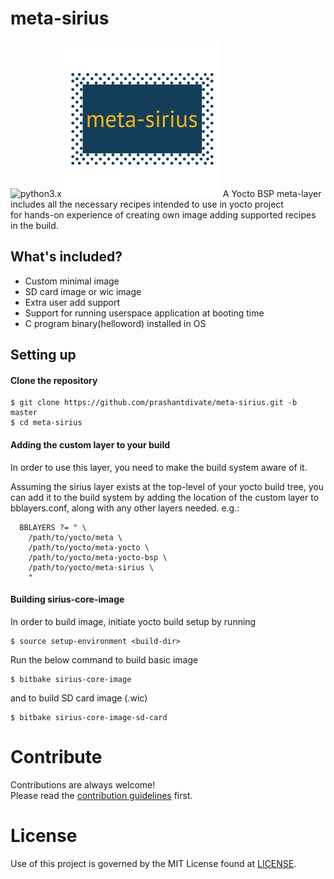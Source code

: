 # meta-sirius
![python3.x](https://img.shields.io/badge/python-3.x-brightgreen.svg)
![meta-sirius](layer-logo.png)
A Yocto BSP meta-layer includes all the necessary recipes intended to use in yocto project \
for hands-on experience of creating own image adding supported recipes in the build.


## What's included?

* Custom minimal image
* SD card image or wic image
* Extra user add support
* Support for running userspace application at booting time
* C program binary(helloword) installed in OS

## Setting up
#### Clone the repository 

```
$ git clone https://github.com/prashantdivate/meta-sirius.git -b master
$ cd meta-sirius
```

#### Adding the custom layer to your build

In order to use this layer, you need to make the build system aware of it.

Assuming the sirius layer exists at the top-level of your
yocto build tree, you can add it to the build system by adding the
location of the custom layer to bblayers.conf, along with any
other layers needed. e.g.:
```
  BBLAYERS ?= " \
    /path/to/yocto/meta \
    /path/to/yocto/meta-yocto \
    /path/to/yocto/meta-yocto-bsp \
    /path/to/yocto/meta-sirius \
    "
```
#### Building sirius-core-image

In order to build image, initiate yocto build setup by running 
```
$ source setup-environment <build-dir>
```
Run the below command to build basic image
```
$ bitbake sirius-core-image
```
and to build SD card image (.wic)
```
$ bitbake sirius-core-image-sd-card
```

# Contribute
Contributions are always welcome!  
Please read the [contribution guidelines](contributing.md) first.

# License
Use of this project is governed by the MIT License found at [LICENSE](./LICENSE).

